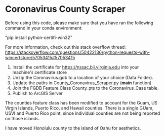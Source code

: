 # Coronavirus County Scraper


Before using this code, please make sure that you have ran the following command in your conda environment:

"pip install python-certifi-win32" 

For more information, check out this stack overflow thread: https://stackoverflow.com/questions/50422136/python-requests-with-wincertstore/57053415#57053415

1. Install the certificate for https://nssac.bii.virginia.edu into your machine's certificate store
2. Unzip the Coronavirus.gdb to a location of your choice (Data Folder).
3. Update the paths in County_Coronavirus_Scraper.py (__main__ function)
4. Join the FGDB Feature Class County_pts to the Coronavirus_Case table.
5. Publish to ArcGIS Server

The counties feature class has been modified to account for the Guam, US Virgin Islands, Puerto Rico, and Hawaii counties.
There is a single GUam, USVI and Puerto Rico point, since individual counties are not being reported on those islands.

I have moved Honolulu county to the island of Oahu for aesthetics.
